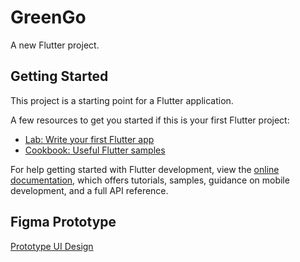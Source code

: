 # GreenGo

A new Flutter project.

## Getting Started

This project is a starting point for a Flutter application.

A few resources to get you started if this is your first Flutter project:

- [Lab: Write your first Flutter app](https://docs.flutter.dev/get-started/codelab)
- [Cookbook: Useful Flutter samples](https://docs.flutter.dev/cookbook)

For help getting started with Flutter development, view the [online documentation](https://docs.flutter.dev/), which offers tutorials,  samples, guidance on mobile development, and a full API reference.

## Figma Prototype

[Prototype UI Design](https://www.figma.com/file/VYe6WM5jhRwkdCXuyP8Ijv/GreenGo?type=design&node-id=0%3A1&mode=design&t=oneAchxI5yStdxok-1)
